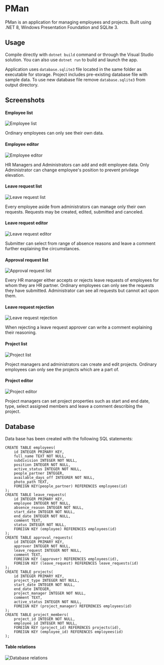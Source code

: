 # PMan
PMan is an application for managing employees and projects.
Built using .NET 8, Windows Presentation Foundation and SQLite 3.

## Usage
Compile directly with `dotnet build` command or through the Visual Studio solution.
You can also use `dotnet run` to build and launch the app.

Application uses `database.sqlite3` file located in the same folder as executable for storage.
Project includes pre-existing database file with sample data.
To use new database file remove `database.sqlite3` from output directory.

## Screenshots
#### Employee list
![Employee list](employees.png)  

Ordinary employees can only see their own data.
#### Employee editor
![Employee editor](employee_edit.png)  

HR Managers and Administrators can add and edit employee data.
Only Administrator can change employee's position to prevent privilege elevation.
#### Leave request list
![Leave request list](leave_requests.png)  

Every employee aside from administrators can manage only their own requests.
Requests may be created, edited, submitted and canceled.
#### Leave request editor
![Leave request editor](leave_request_edit.png)  

Submitter can select from range of absence reasons and leave a comment further explaining the circumstances.
#### Approval request list
![Approval request list](approval_requests.png)  

Every HR manager either accepts or rejects leave requests of employees for whom they are HR partner.
Ordinary employees can only see the requests they have submitted.
Administrator can see all requests but cannot act upon them.
#### Leave request rejection
![Leave request rejection](approval_request_rejection.png)  

When rejecting a leave request approver can write a comment explaining their reasoning.
#### Project list
![Project list](projects.png)  

Project managers and administrators can create and edit projects.
Ordinary employees can only see the projects which are a part of.
#### Project editor
![Project editor](project_edit.png)  

Project managers can set project properties such as start and end date, type, select assigned members 
and leave a comment describing the project.
## Database
Data base has been created with the following SQL statements:
```
CREATE TABLE employees(
	id INTEGER PRIMARY KEY,
	full_name TEXT NOT NULL,
	subdivision INTEGER NOT NULL,
	position INTEGER NOT NULL,
	active_status INTEGER NOT NULL,
	people_partner INTEGER,
	available_days_off INTEGRER NOT NULL,
	photo_path TEXT,
	FOREIGN KEY(people_partner) REFERENCES employees(id)
);
CREATE TABLE leave_requests(
	id INTEGER PRIMARY KEY,
	employee INTEGER NOT NULL,
	absence_reason INTEGER NOT NULL,
	start_date INTEGER NOT NULL,
	end_date INTEGER NOT NULL,
	comment TEXT,
	status INTEGER NOT NULL,
	FOREIGN KEY (employee) REFERENCES employees(id)
);
CREATE TABLE approval_requests(
	id INTEGER PRIMARY KEY,
	approver INTEGER NOT NULL,
	leave_request INTEGER NOT NULL,
	comment TEXT,
	FOREIGN KEY (approver) REFERENCES employees(id),
	FOREIGN KEY (leave_request) REFERENCES leave_requests(id)
);
CREATE TABLE projects(
	id INTEGER PRIMARY KEY,
	project_type INTEGER NOT NULL,
	start_date INTEGER NOT NULL,
	end_date INTEGER,
	project_manager INTEGER NOT NULL,
	comment TEXT,
	active_status INTEGER NOT NULL,
	FOREIGN KEY (project_manager) REFERENCES employees(id)
);
CREATE TABLE project_members(
	project_id INTEGER NOT NULL,
	employee_id INTEGER NOT NULL,
	FOREIGN KEY (project_id) REFERENCES projects(id),
	FOREIGN KEY (employee_id) REFERENCES employees(id)
);
```
#### Table relations
![Database relations](database_relations.png)